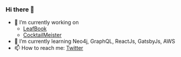 ### Hi there 👋

- 🔭 I’m currently working on 
  - [LeafBook](https://plants.review.com.np/)
  - [CocktailMeister](https://cocktails.review.com.np/)
- 🌱 I’m currently learning Neo4j, GraphQL, ReactJs, GatsbyJs, AWS
- 📫 How to reach me: [Twitter](https://twitter.com/dejavu1987)
